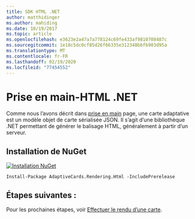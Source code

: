 ```yaml
---
title: SDK HTML .NET
author: matthidinger
ms.author: mahiding
ms.date: 10/19/2017
ms.topic: article
ms.openlocfilehash: e3623e2a47a7a778124c69fe433af9810708487c
ms.sourcegitcommit: 1e18c5dc0cf85d26f66335e312348bbfb903d95a
ms.translationtype: MT
ms.contentlocale: fr-FR
ms.lasthandoff: 02/19/2020
ms.locfileid: "77454552"
---
```

# <a name="getting-started---net-html"></a>Prise en main-HTML .NET

Comme nous l’avons décrit dans [prise en main](../../../authoring-cards/getting-started.md) page, une carte adaptative est un modèle objet de carte sérialisée JSON. Il s’agit d’une bibliothèque .NET permettant de générer le balisage HTML, généralement à partir d’un serveur.

## <a name="nuget-install"></a>Installation de NuGet

[![Installation NuGet](https://img.shields.io/nuget/vpre/AdaptiveCards.Rendering.Html.svg)](https://www.nuget.org/packages/AdaptiveCards.Rendering.Html)

```console
Install-Package AdaptiveCards.Rendering.Html -IncludePrerelease
```

## <a name="next-steps"></a>Étapes suivantes :

Pour les prochaines étapes, voir [Effectuer le rendu d’une carte](render-a-card.md).